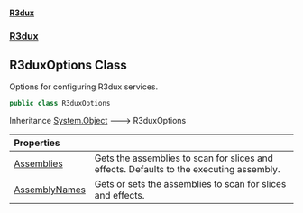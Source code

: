 #### [R3dux](R3dux.md 'R3dux')
### [R3dux](R3dux.md#R3dux 'R3dux')

## R3duxOptions Class

Options for configuring R3dux services.

```csharp
public class R3duxOptions
```

Inheritance [System.Object](https://docs.microsoft.com/en-us/dotnet/api/System.Object 'System.Object') &#129106; R3duxOptions

| Properties | |
| :--- | :--- |
| [Assemblies](R3duxOptions.Assemblies.md 'R3dux.R3duxOptions.Assemblies') | Gets the assemblies to scan for slices and effects. Defaults to the executing assembly. |
| [AssemblyNames](R3duxOptions.AssemblyNames.md 'R3dux.R3duxOptions.AssemblyNames') | Gets or sets the assemblies to scan for slices and effects. |

